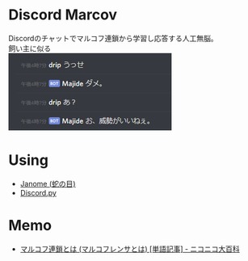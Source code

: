 # Discord Marcov
Discordのチャットでマルコフ連鎖から学習し応答する人工無脳。  
飼い主に似る  
![image](https://github.com/S4WA/discord-marcov/blob/master/files/Screenshot_1.png?raw=true)

# Using
- [Janome (蛇の目)](https://mocobeta.github.io/janome/)
- [Discord.py](https://discordpy.readthedocs.io/ja/latest/)

# Memo
- [マルコフ連鎖とは (マルコフレンサとは) [単語記事] - ニコニコ大百科](https://dic.nicovideo.jp/a/%E3%83%9E%E3%83%AB%E3%82%B3%E3%83%95%E9%80%A3%E9%8E%96)